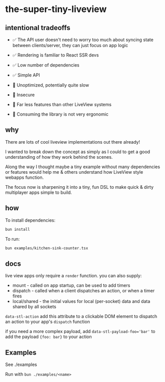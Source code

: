 # the-super-tiny-liveview

## intentional tradeoffs

* ✅ The API user doesn't need to worry too much about syncing state between clients/server, they can just focus on app logic
* ✅ Rendering is familiar to React SSR devs
* ✅ Low number of dependencies
* ✅ Simple API

* 🛑 Unoptimized, potentially quite slow
* 🛑 Insecure
* 🛑 Far less features than other LiveView systems
* 🛑 Consuming the library is not very ergonomic

## why

There are lots of cool liveview implementations out there already!

I wanted to break down the concept as simply as I could to get a good understanding of how they work behind the scenes.

Along the way I thought maybe a tiny example without many dependencies or features would help me & others understand how LiveView style webapps function.

The focus now is sharpening it into a tiny, fun DSL to make quick & dirty multiplayer apps simple to build.

## how

To install dependencies:

```bash
bun install
```

To run:

```bash
bun examples/kitchen-sink-counter.tsx
```

## docs

live view apps only require a `render` function. you can also supply:
* mount - called on app startup, can be used to add timers
* dispatch - called when a client dispatches an action, or when a timer fires
* local/shared - the initial values for local (per-socket) data and data shared by all sockets

`data-stl-action`
add this attribute to a clickable DOM element to dispatch an action to your app's `dispatch` function

if you need a more complex payload, add `data-stl-payload-foo='bar'` to add the payload `{foo: bar}` to your action

## Examples

See ./examples

Run with `bun ./examples/<name>`